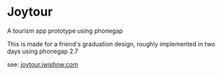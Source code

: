 Joytour
=======

A tourism app prototype using phonegap

This is made for a friend's graduation design, roughly implemented in two days using phonegap 2.7

see: [joytour.iwishow.com](http://joytour.iwishow.com/)
